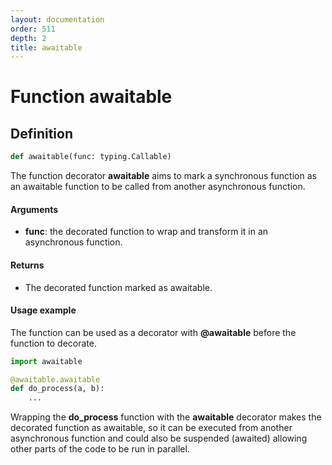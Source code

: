 ```yaml
---
layout: documentation
order: 511
depth: 2
title: awaitable
---
```


# Function awaitable

## Definition

```python
def awaitable(func: typing.Callable)
```

The function decorator **awaitable** aims to mark a synchronous function as
an awaitable function to be called from another asynchronous function.

#### Arguments

- **func**: the decorated function to wrap and transform it in an asynchronous
            function.

#### Returns

- The decorated function marked as awaitable.

#### Usage example

The function can be used as a decorator with **@awaitable** before the function
to decorate.

```python
import awaitable

@awaitable.awaitable
def do_process(a, b):
    ...
```

Wrapping the **do_process** function with the **awaitable** decorator makes the
decorated function as awaitable, so it can be executed from another asynchronous
function and could also be suspended (awaited) allowing other parts of the code
to be run in parallel.
